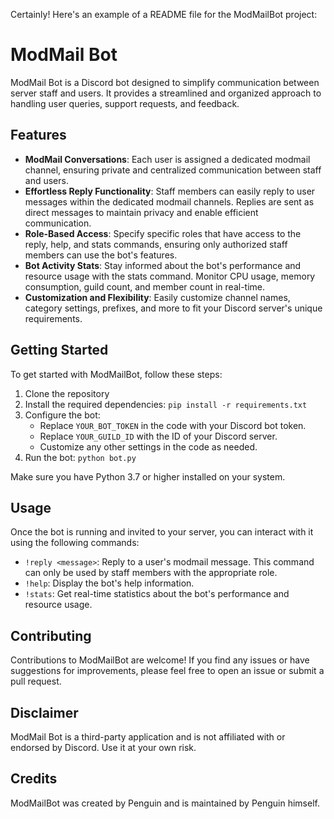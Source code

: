 Certainly! Here's an example of a README file for the ModMailBot project:

# ModMail Bot

ModMail Bot is a Discord bot designed to simplify communication between server staff and users. It provides a streamlined and organized approach to handling user queries, support requests, and feedback.

## Features

- **ModMail Conversations**: Each user is assigned a dedicated modmail channel, ensuring private and centralized communication between staff and users.
- **Effortless Reply Functionality**: Staff members can easily reply to user messages within the dedicated modmail channels. Replies are sent as direct messages to maintain privacy and enable efficient communication.
- **Role-Based Access**: Specify specific roles that have access to the reply, help, and stats commands, ensuring only authorized staff members can use the bot's features.
- **Bot Activity Stats**: Stay informed about the bot's performance and resource usage with the stats command. Monitor CPU usage, memory consumption, guild count, and member count in real-time.
- **Customization and Flexibility**: Easily customize channel names, category settings, prefixes, and more to fit your Discord server's unique requirements.

## Getting Started

To get started with ModMailBot, follow these steps:

1. Clone the repository
2. Install the required dependencies: `pip install -r requirements.txt`
3. Configure the bot:
   - Replace `YOUR_BOT_TOKEN` in the code with your Discord bot token.
   - Replace `YOUR_GUILD_ID` with the ID of your Discord server.
   - Customize any other settings in the code as needed.
4. Run the bot: `python bot.py`

Make sure you have Python 3.7 or higher installed on your system.

## Usage

Once the bot is running and invited to your server, you can interact with it using the following commands:

- `!reply <message>`: Reply to a user's modmail message. This command can only be used by staff members with the appropriate role.
- `!help`: Display the bot's help information.
- `!stats`: Get real-time statistics about the bot's performance and resource usage.

## Contributing

Contributions to ModMailBot are welcome! If you find any issues or have suggestions for improvements, please feel free to open an issue or submit a pull request.

## Disclaimer

ModMail Bot is a third-party application and is not affiliated with or endorsed by Discord. Use it at your own risk.

## Credits

ModMailBot was created by Penguin and is maintained by Penguin himself.
